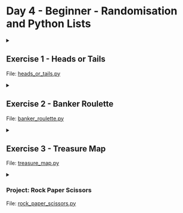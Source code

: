 # Day 4 - Beginner - Randomisation and Python Lists

<details>
<summary>

## Exercise 1 - Heads or Tails
File: [heads_or_tails.py](https://github.com/codenvibes/100DaysofCode/blob/master/Day_4/heads_or_tails.py)
</summary>

You are going to write a virtual coin toss program. It will randomly tell the user "Heads" or "Tails".

**Important**, the first letter should be capitalised and spelt exactly like in the example e.g. Heads, not heads.

There are many ways of doing this. But to practice what we learnt in the last lesson, you should generate a random number, either 0 or 1. Then use that number to print out Heads or Tails.

e.g. 1 means Heads 0 means Tails

Example Output
```
Heads
```
or
```
Tails
```
</details>

<details>
<summary>

## Exercise 2 - Banker Roulette
File: [banker_roulette.py](https://github.com/codenvibes/100DaysofCode/blob/master/Day_4/banker_roulette.py)
</summary>

You are going to write a program that will select a random name from a list of names. The person selected will have to pay for everybody's food bill.

Important: You are not allowed to use the `choice()` function.

Line 8 splits the string `names_string` into individual names and puts them inside a List called `names`. For this to work, you must enter all the names as names followed by comma then space. e.g. name, name, name

Example Input
```
Angela, Ben, Jenny, Michael, Chloe
```
Note: notice that there is a space between the comma and the next name.

Example Output
```
Michael is going to buy the meal today!
```
Hint:

You might need the help of the `len()` function.
</details>

</details>

<details>
<summary>

## Exercise 3 - Treasure Map
File: [treasure_map.py](https://github.com/codenvibes/100DaysofCode/blob/master/Day_4/treasure_map.py)
</summary>

You are going to write a program that will mark a spot with an `X`.

In the starting code, you will find a variable called `map`.

This `map` contains a nested list. When `map` is printed this is what the nested list looks like:

[['⬜️', '⬜️', '⬜️'],['⬜️', '⬜️', '⬜️'],['⬜️', '⬜️', '⬜️']]

This is a bit hard to work with. So on lines 6 and 23, we've used this line of code `print(f"{row1}\n{row2}\n{row3}")` to format the 3 lists to be printed as a 3 by 3 square, each on a new line. 

['⬜️', '⬜️', '⬜️']

['⬜️', '⬜️', '⬜️']

['⬜️', '⬜️', '⬜️']

Now it looks a bit more like the coordinates of a real map:

<img src="https://codingrooms-user-uploads-us-west-2.s3-us-west-2.amazonaws.com/dcf3f486-3ca7-40e2-8c2c-3e7ed90ea071/Co-ordinates_oggjzg+copy.png" width="450"/>

<br>

Your job is to write a program that allows you to mark a square on the map using a two-digit system. 

The first digit in the input will specify the column (the position on the horizontal axis).

The second digit in the input will specify the row number (the position on the vertical axis). 

So an input of 23 should place an X at the position shown below:

<img src="https://codingrooms-user-uploads-us-west-2.s3-us-west-2.amazonaws.com/67152b41-0349-4387-81ad-896f9c069c48/Day+4+Treasure+Map+Updated.png" width="700"/>

<br>

First, your program must take the user input and convert it to a usable format.

Next, you need to use that input to update your nested list with an "x". Remember that your nested list `map` actually looks like this: [['⬜️', '⬜️', '⬜️'],['⬜️', '⬜️', '⬜️'],['⬜️', '⬜️', '⬜️']].

Example Input 1
column 2, row 3 would be entered as:
```
23
```
Example Output 1
```
['⬜️', '⬜️', '⬜️']
['⬜️', '⬜️', '⬜️']
['⬜️', 'X', '⬜️']
```
Example Input 2
column 3, row 1 would be entered as:
```
31
```
Example Output 2
```
['⬜️', '⬜️', 'X']
['⬜️', '⬜️', '⬜️']
['⬜️', '⬜️', '⬜️']
```

Hint
1. Remember that Lists start at index 0!
2. `map` is just a variable that contains a nested list. It's not related to the map function in Python.
3. Remember that nested lists are accessed from out to in. So if `list=[[A,B,C],[E,F,G]]` then `E = list[1][0]`
4. Check that you haven't accidentally added extra spaces and the X is a capital X with a single quote around it.
Correctly formatted:
```
['⬜️', '⬜️', '⬜️']
['⬜️', '⬜️', '⬜️']
['⬜️', 'X', '⬜️']
```
vs. 

Incorrectly formatted (missing a space before 'X and extra space after the X and extra space before the comma):
```
['⬜️', '⬜️', '⬜️']
['⬜️', '⬜️', '⬜️']
['⬜️','X ' , '⬜️']
```
</details>

<details>
<summary>

### Project: Rock Paper Scissors
File: [rock_paper_scissors.py](https://github.com/codenvibes/100DaysofCode/blob/master/Day_4/rock_paper_scissors.py)
</summary>

Make a rock, paper, scissors game.

Inside the `main.py` file, you'll find the ASCII art for the hand signals already saved to a corresponding variable: `rock`, `paper`, and `scissors`. This will make it easy to print them out to the console.

Start the game by asking the player:

"What do you choose? Type 0 for Rock, 1 for Paper or 2 for Scissors."

From there you will need to figure out:

How you will store the user's input.
How you will generate a random choice for the computer.
How you will compare the user's and the computer's choice to determine the winner (or a draw).
And also how you will give feedback to the player.
</details>